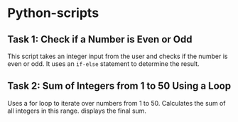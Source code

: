 # Python-scripts


## Task 1: Check if a Number is Even or Odd
This script takes an integer input from the user and checks if the number is even or odd. It uses an `if-else` statement to determine the result.

## Task 2: Sum of Integers from 1 to 50 Using a Loop
Uses a for loop to iterate over numbers from 1 to 50.
Calculates the sum of all integers in this range.
displays the final sum.


